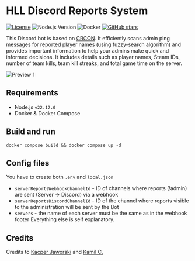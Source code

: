 # HLL Discord Reports System
[![License](https://img.shields.io/github/license/pzjrhll/discord-reports-system)](./LICENSE)
![Node.js Version](https://img.shields.io/badge/node-%3E%3D22.12.0-brightgreen)
![Docker](https://img.shields.io/badge/docker-ready-blue)
[![GitHub stars](https://img.shields.io/github/stars/pzjrhll/discord-reports-system?style=social)](https://github.com/pzjrhll/discord-reports-system/stargazers)

This Discord bot is based on [CRCON](https://github.com/MarechJ/hll_rcon_tool). It efficiently scans admin ping messages for reported player names (using fuzzy-search algorithm) and provides important information to help your admins make quick and informed decisions. It includes details such as player names, Steam IDs, number of team kills, team kill streaks, and total game time on the server.

![Preview 1](https://github.com/user-attachments/assets/1f32f74d-d95a-41aa-baf9-0309b8087f7e)

## Requirements
- Node.js `v22.12.0`
- Docker & Docker Compose

## Build and run
`docker compose build && docker compose up -d`

## Config files
You have to create both `.env` and `local.json`

- `serverReportsWebhookChannelId` - ID of channels where reports (!admin) are sent (Server -> Discord) via a webhook
- `serverReportsDiscordChannelId` - ID of the channel where reports visible to the administration will be sent by the Bot
- `servers` - the name of each server must be the same as in the webhook footer
Everything else is self explanatory.

## Credits
Credits to [Kacper Jaworski](https://github.com/iotamale) and [Kamil C.](https://github.com/kamilkamilc)
